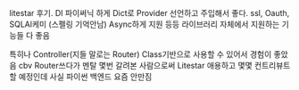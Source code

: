litestar 후기.
DI 파이써닉 하게 Dict로 Provider 선언하고 주입해서 좋다.
ssl, Oauth, SQLAl케미 (스펠링 기억안남) Async하게 지원 등등 라이브러리 자체에서 지원하는 기능들 다 좋음

특히나 Controller(지들 말로는 Router) Class기반으로 사용할 수 있어서 경험이 좋았음
cbv Router쓰다가 멘탈 몇번 갈려본 사람으로써 Litestar 애용하고 몇몇 컨트리뷰트 할 예정인데 사실
파이썬 백엔드 요즘 안만짐 
